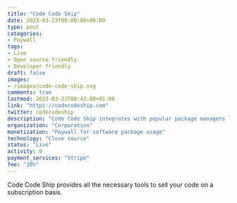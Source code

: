 ```yaml
---
title: "Code Code Ship"
date: 2023-03-23T00:00:00+00:00
type: post
categories:
- Paywall
tags:
- Live
- Open source friendly
- Developer friendly
draft: false
images:
- /images/code-code-ship.svg
comments: true
lastmod: 2023-03-23T08:43:00+01:00
link: "https://codecodeship.com"
twitter: codecodeship
description: "Code Code Ship integrates with popular package managers like npm and rubygems to provide all the necessary tools to sell your code on a subscription basis."
organization: "Corporation"
monetization: "Paywall for software package usage"
technology: "Close source"
status: "Live"
activity: 0
payment_services: "Stripe"
fee: "20%"
---
```


Code Code Ship provides all the necessary tools to sell your code on a subscription basis.<!--more-->
